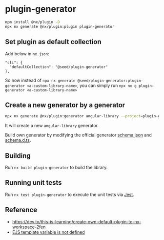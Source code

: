 # plugin-generator

```bash
npm install @nx/plugin -D
npx nx generate @nx/plugin:plugin plugin-generator
```

## Set plugin as default collection

Add below in `nx.json`:

```
"cli": {
  "defaultCollection": "@seed/plugin-generator"
},
```

So now instead of `npx nx generate @seed/plugin-generator:plugin-generator <a-custom-library-name>`, you can simply run `npx nx g plugin-generator <a-custom-library-name>`

## Create a new generator by a generator

```bash
npx nx generate @nx/plugin:generator angular-library --project=plugin-generator
```

It will create a new `angular-library` generator.

Build own generator by modifying the official generator [schema.json](https://github.com/nrwl/nx/blob/master/packages/angular/src/generators/library/schema.json) and [schema.d.ts](https://github.com/nrwl/nx/blob/master/packages/angular/src/generators/library/schema.d.ts).

## Building

Run `nx build plugin-generator` to build the library.

## Running unit tests

Run `nx test plugin-generator` to execute the unit tests via [Jest](https://jestjs.io).

## Reference

- <https://dev.to/this-is-learning/create-own-default-plugin-to-nx-workspace-2fen>
- [EJS template variable is not defined](https://stackoverflow.com/questions/31776471/ejs-template-variable-is-not-defined-on-page-load-and-errors)
